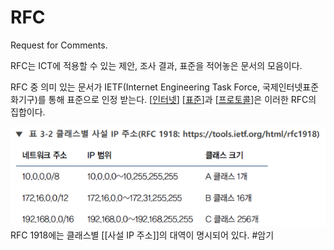 # RFC


Request for Comments. 

RFC는 ICT에 적용할 수 있는 제안, 조사 결과, 표준을 적어놓은 문서의 모음이다.  

RFC 중 의미 있는 문서가 IETF(Internet Engineering Task Force, 국제인터넷표준화기구)를 통해 표준으로 인정 받는다. [[인터넷]] [[표준]]과 [[프로토콜]]은 이러한 RFC의 집합이다.  


![](../attachments/2022-09-16-16-56-00.png)
RFC 1918에는 클래스별 [[사설 IP 주소]]의 대역이 명시되어 있다.  #암기

[//begin]: # "Autogenerated link references for markdown compatibility"
[인터넷]: 인터넷.md "인터넷"
[표준]: 표준.md "표준"
[프로토콜]: 프로토콜.md "프로토콜"
[//end]: # "Autogenerated link references"